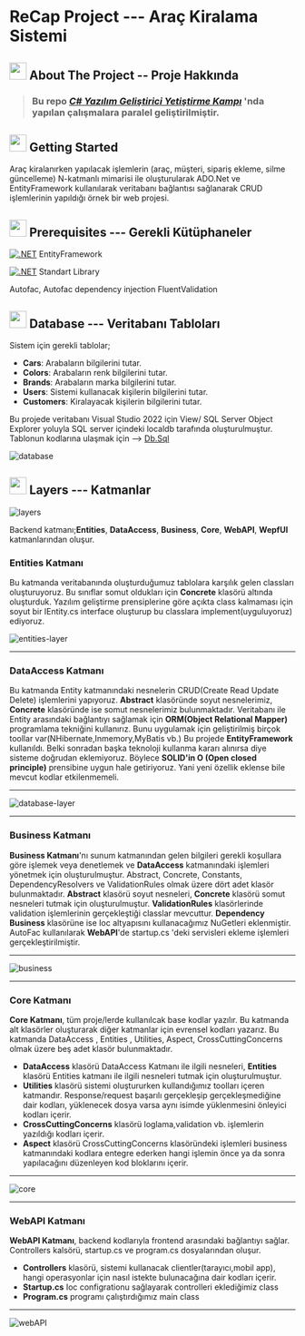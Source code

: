 # ReCap Project --- Araç Kiralama Sistemi

  
  ##  <img src="https://raw.githubusercontent.com/FortAwesome/Font-Awesome/6.x/svgs/solid/thumbtack.svg" width="30" height="30"> About The Project -- Proje Hakkında

>### Bu repo ***[C# Yazılım Geliştirici Yetiştirme Kampı](https://www.kodlama.io/courses/)*** 'nda yapılan çalışmalara paralel geliştirilmiştir.

##  <img src="https://raw.githubusercontent.com/FortAwesome/Font-Awesome/6.x/svgs/solid/thumbtack.svg" width="30" height="30">  Getting Started

Araç kiralanırken yapılacak işlemlerin (araç, müşteri, sipariş ekleme, silme güncelleme) N-katmanlı mimarisi ile oluşturularak ADO.Net ve EntityFramework kullanılarak veritabanı bağlantısı sağlanarak CRUD işlemlerinin yapıldığı örnek bir web projesi.

## <img src="https://raw.githubusercontent.com/FortAwesome/Font-Awesome/6.x/svgs/solid/book.svg" width="30" height="30"> Prerequisites --- Gerekli Kütüphaneler
 [![.NET](https://img.shields.io/badge/--512BD4?logo=.net&logoColor=ffffff)](https://dotnet.microsoft.com/)  EntityFramework
 
 
  [![.NET](https://img.shields.io/badge/--512BD4?logo=.net&logoColor=ffffff)](https://dotnet.microsoft.com/)  Standart Library 
  
  Autofac, Autofac dependency injection
 FluentValidation
 
 ## <img src="https://raw.githubusercontent.com/FortAwesome/Font-Awesome/6.x/svgs/solid/database.svg" width="30" height="30"> Database --- Veritabanı Tabloları
 Sistem için gerekli tablolar;
 -  **Cars**: Arabaların bilgilerini tutar.
 - **Colors**: Arabaların renk bilgilerini tutar.
 - **Brands**: Arabaların marka bilgilerini tutar.
 - **Users**: Sistemi kullanacak kişilerin bilgilerini tutar.
 - **Customers**: Kiralayacak kişilerin bilgilerini tutar.
 
 Bu projede veritabanı Visual Studio 2022 için View/ SQL Server Object Explorer yoluyla SQL server içindeki localdb tarafında oluşturulmuştur.
Tablonun kodlarına ulaşmak için --> [Db.Sql](https://github.com/DNA-RNA/RentCarProject/blob/master/db.sql)
 
 
 ![database](https://user-images.githubusercontent.com/77885953/176639156-4f6137e2-b9cb-4269-a95b-71438c100566.png)
 
 ## <img src="https://raw.githubusercontent.com/FortAwesome/Font-Awesome/6.x/svgs/solid/layer-group.svg" width="30" height="30"> Layers --- Katmanlar
![layers](https://user-images.githubusercontent.com/77885953/176639496-5f17d957-0097-45ee-b248-69c4c061f124.jpg)

Backend katmanı;**Entities**, **DataAccess**, **Business**, **Core**, **WebAPI**, **WepfUI** katmanlarından oluşur.

### **Entities Katmanı** 
Bu katmanda veritabanında oluşturduğumuz tablolara karşılık gelen classları oluşturuyoruz. Bu sınıflar somut oldukları için **Concrete** klasörü altında oluşturduk. Yazılım geliştirme prensiplerine göre açıkta class kalmaması için soyut bir IEntity.cs interface oluşturup bu classlara implement(uyguluyoruz) ediyoruz.

![entities-layer](https://user-images.githubusercontent.com/77885953/176646475-1ee51b03-eb06-42ff-a418-df4d31a636c5.png)

***

### **DataAccess Katmanı** 
Bu katmanda Entity katmanındaki nesnelerin CRUD(Create Read Update Delete) işlemlerini yapıyoruz. **Abstract** klasöründe soyut nesnelerimiz,  **Concrete** klasöründe ise somut nesnelerimiz bulunmaktadır.
Veritabanı ile Entity arasındaki bağlantıyı sağlamak için **ORM(Object Relational Mapper)** programlama tekniğini kullanırız. Bunu uygulamak için geliştirilmiş birçok toollar var(NHibernate,Inmemory,MyBatis vb.) Bu projede **EntityFramework** kullanıldı. Belki sonradan başka teknoloji kullanma kararı alınırsa diye sisteme doğrudan eklemiyoruz. Böylece **SOLID'in O (Open closed principle)** prensibine uygun hale getiriyoruz. Yani yeni özellik eklense bile mevcut kodlar etkilenmemeli.
****
![database-layer](https://user-images.githubusercontent.com/77885953/176658984-0ad16d8d-1c18-43a7-86ad-7e6165ed0fda.png)

***
### **Business Katmanı** 
 **Business Katmanı**'nı sunum katmanından gelen bilgileri gerekli koşullara göre işlemek veya denetlemek  ve **DataAccess** katmanındaki işlemleri yönetmek için oluşturulmuştur. Abstract, Concrete, Constants, DependencyResolvers ve ValidationRules olmak üzere dört adet klasör bulunmaktadır. **Abstract** klasörü soyut nesneleri, **Concrete** klasörü somut nesneleri tutmak için oluşturulmuştur. 
 **ValidationRules** klasörlerinde validation işlemlerinin gerçekleştiği classlar mevcuttur.
  **Dependency Business** klasörüne ise Ioc altyapısını kullanacağımız NuGetleri eklenmiştir. AutoFac kullanılarak **WebAPI**'de startup.cs 'deki servisleri ekleme işlemleri gerçekleştirilmiştir.
  ***
  ![business](https://user-images.githubusercontent.com/77885953/176678261-0ab5b9f1-617d-4d95-9922-a9e3b72667d5.png)
  
  ***
  ### **Core Katmanı** 
**Core Katmanı**, tüm proje/lerde kullanılcak base kodlar yazılır. Bu katmanda alt klasörler oluşturarak diğer katmanlar için evrensel kodları yazarız. Bu katmanda DataAccess , Entities ,  Utilities, Aspect, CrossCuttingConcerns olmak üzere beş adet klasör bulunmaktadır.

- **DataAccess** klasörü DataAccess Katmanı ile ilgili nesneleri, **Entities** klasörü Entities katmanı ile ilgili nesneleri tutmak için oluşturulmuştur.
- **Utilities** klasörü sistemi oluştururken kullandığımız toolları içeren katmandır. Response/request başarılı gerçekleşip gerçekleşmediğine dair kodları, yüklenecek dosya varsa aynı isimde yüklenmesini önleyici kodları içerir.
- **CrossCuttingConcerns** klasörü loglama,validation vb. işlemlerin yazıldığı kodları içerir.
- **Aspect** klasörü  CrossCuttingConcerns klasöründeki işlemleri business katmanındaki kodlara entegre ederken hangi işlemin önce ya da sonra yapılacağını düzenleyen kod bloklarını içerir.
 ***
![core](https://user-images.githubusercontent.com/77885953/176686008-4a47df11-f46f-467b-9fb2-eef381567d0e.png)

***
### **WebAPI  Katmanı** 
**WebAPI  Katmanı**, backend kodlarıyla frontend arasındaki bağlantıyı sağlar. Controllers kalsörü, startup.cs ve program.cs dosyalarından oluşur.

-  **Controllers** klasörü, sistemi kullanacak clientler(tarayıcı,mobil app), hangi operasyonlar için nasıl istekte bulunacağına dair kodları içerir. 
- **Startup.cs** Ioc configrationu sağlayarak controlleri eklediğimiz class
- **Program.cs** programı çalıştırdığımız main class
***
![webAPI](https://user-images.githubusercontent.com/77885953/176690582-5a2613e9-232f-4082-ab7b-8df439cf97cc.png)

 
 
